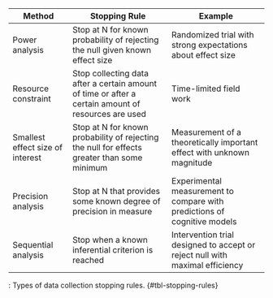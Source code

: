 | Method                           | Stopping Rule                                                                                       | Example                                                                      |
|----------------------------------|-----------------------------------------------------------------------------------------------------|------------------------------------------------------------------------------|
| Power analysis                   | Stop at N for known probability of rejecting the null given known effect size                       | Randomized trial with strong expectations about effect size                  |
| Resource constraint              | Stop collecting data after a certain amount of time or after a certain amount of resources are used | Time-limited field work                                                      |
| Smallest effect size of interest | Stop at N for known probability of rejecting the null for effects greater than some minimum         | Measurement of a theoretically important effect with unknown magnitude       |
| Precision analysis               | Stop at N that provides some known degree of precision in measure                                   | Experimental measurement to compare with predictions of cognitive models     |
| Sequential analysis              | Stop when a known inferential criterion is reached                                                  | Intervention trial designed to accept or reject null with maximal efficiency |

: Types of data collection stopping rules. {#tbl-stopping-rules}
